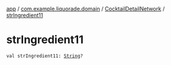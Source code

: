 [app](../../index.md) / [com.example.liquorade.domain](../index.md) / [CocktailDetailNetwork](index.md) / [strIngredient11](./str-ingredient11.md)

# strIngredient11

`val strIngredient11: `[`String`](https://kotlinlang.org/api/latest/jvm/stdlib/kotlin/-string/index.html)`?`